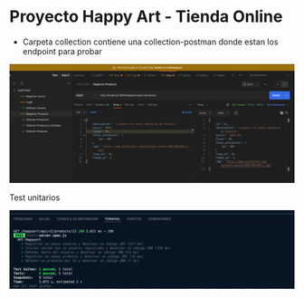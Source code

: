 # Proyecto Happy Art - Tienda Online


- Carpeta collection contiene una collection-postman donde estan los endpoint para probar


![alt text](image.png)


Test unitarios

![alt text](image-1.png)